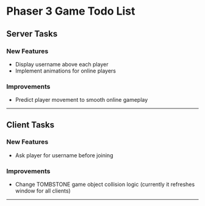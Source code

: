 # Phaser 3 Game Todo List

## Server Tasks

### New Features
 - Display username above each player
 - Implement animations for online players

### Improvements
 - Predict player movement to smooth online gameplay

-----------------------------

## Client Tasks

### New Features
 - Ask player for username before joining

### Improvements
 - Change TOMBSTONE game object collision logic (currently it refreshes window for all clients)

-----------------------------